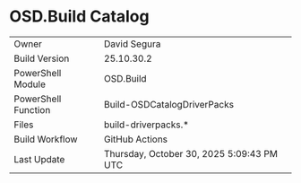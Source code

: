﻿# OSD.Build Catalog

| | |
|-|-|
| Owner | David Segura |
| Build Version | 25.10.30.2 |
| PowerShell Module | OSD.Build |
| PowerShell Function | Build-OSDCatalogDriverPacks |
| Files | build-driverpacks.* |
| Build Workflow | GitHub Actions |
| Last Update | Thursday, October 30, 2025 5:09:43 PM UTC |
